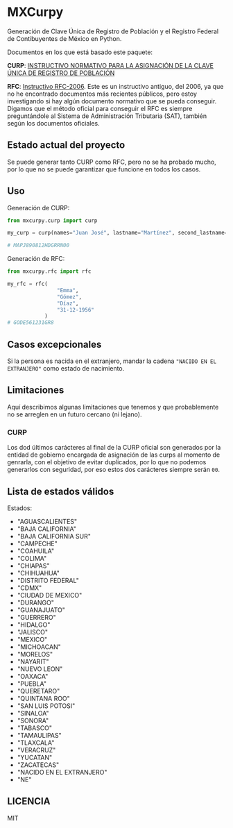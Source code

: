 # MXCurpy

Generación de Clave Única de Registro de Población y el Registro Federal de Contibuyentes de México en Python.

Documentos en los que está basado este paquete:

**CURP**: [INSTRUCTIVO NORMATIVO PARA LA ASIGNACIÓN DE LA CLAVE ÚNICA DE REGISTRO DE
POBLACIÓN](/docs/dof18102021.pdf)

**RFC**: [Instructivo RFC-2006](/docs/RFC-2006.pdf). Este es un instructivo antiguo, del 2006, ya que no he encontrado documentos más recientes públicos, pero estoy investigando si hay algún documento normativo que se pueda conseguir. Digamos que el método oficial para conseguir el RFC es siempre preguntándole al Sistema de Administración Tributaria (SAT), también según los documentos oficiales.

## Estado actual del proyecto

Se puede generar tanto CURP como RFC, pero no se ha probado mucho, por lo que no se puede garantizar que funcione en todos los casos.

## Uso

Generación de CURP:

```python
from mxcurpy.curp import curp

my_curp = curp(names="Juan José", lastname="Martínez", second_lastname="Pérez", birth_date="12-08-1989", birth_state="Durango", sex="h")

# MAPJ890812HDGRRN00

```

Generación de RFC:

```python
from mxcurpy.rfc import rfc

my_rfc = rfc(
                "Emma",
                "Gómez",
                "Díaz",
                "31-12-1956"
            )
# GODE561231GR8
```

## Casos excepcionales

Si la persona es nacida en el extranjero, mandar la cadena `"NACIDO EN EL EXTRANJERO"` como estado de nacimiento.

## Limitaciones

Aquí describimos algunas limitaciones que tenemos y que probablemente no se arreglen en un futuro cercano (ni lejano).

### CURP

Los dod últimos carácteres al final de la CURP oficial son generados por la entidad de gobierno encargada de asignación de las curps al momento de genrarla, con el objetivo de
evitar duplicados, por lo que no podemos generarlos con seguridad, por eso estos dos carácteres siempre serán `00`.

## Lista de estados válidos

Estados:

* "AGUASCALIENTES"
* "BAJA CALIFORNIA"
* "BAJA CALIFORNIA SUR"
* "CAMPECHE"
* "COAHUILA"
* "COLIMA"
* "CHIAPAS"
* "CHIHUAHUA"
* "DISTRITO FEDERAL"
* "CDMX"
* "CIUDAD DE MEXICO"
* "DURANGO"
* "GUANAJUATO"
* "GUERRERO"
* "HIDALGO"
* "JALISCO"
* "MEXICO"
* "MICHOACAN"
* "MORELOS"
* "NAYARIT"
* "NUEVO LEON"
* "OAXACA"
* "PUEBLA"
* "QUERETARO"
* "QUINTANA ROO"
* "SAN LUIS POTOSI"
* "SINALOA"
* "SONORA"
* "TABASCO"
* "TAMAULIPAS"
* "TLAXCALA"
* "VERACRUZ"
* "YUCATAN"
* "ZACATECAS"
* "NACIDO EN EL EXTRANJERO"
* "NE"

## LICENCIA

MIT
